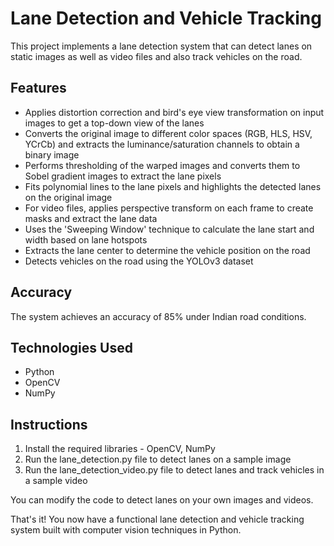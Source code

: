  # Lane Detection and Vehicle Tracking

This project implements a lane detection system that can detect lanes on static images as well as video files and also track vehicles on the road.

## Features

- Applies distortion correction and bird's eye view transformation on input images to get a top-down view of the lanes
- Converts the original image to different color spaces (RGB, HLS, HSV, YCrCb) and extracts the luminance/saturation channels to obtain a binary image  
- Performs thresholding of the warped images and converts them to Sobel gradient images to extract the lane pixels
- Fits polynomial lines to the lane pixels and highlights the detected lanes on the original image  
- For video files, applies perspective transform on each frame to create masks and extract the lane data
- Uses the 'Sweeping Window' technique to calculate the lane start and width based on lane hotspots  
- Extracts the lane center to determine the vehicle position on the road
- Detects vehicles on the road using the YOLOv3 dataset

## Accuracy

The system achieves an accuracy of 85% under Indian road conditions.

## Technologies Used

- Python 
- OpenCV  
- NumPy

## Instructions

1. Install the required libraries - OpenCV, NumPy 
2. Run the lane_detection.py file to detect lanes on a sample image   
3. Run the lane_detection_video.py file to detect lanes and track vehicles in a sample video

You can modify the code to detect lanes on your own images and videos.

That's it! You now have a functional lane detection and vehicle tracking system built with computer vision techniques in Python.
